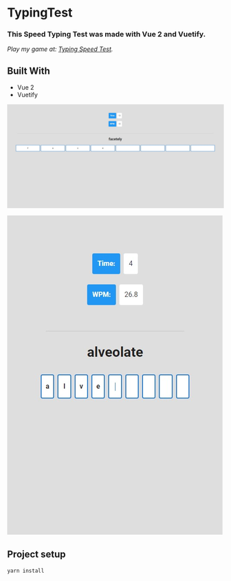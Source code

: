 # TypingTest

### This Speed Typing Test was made with Vue 2 and Vuetify.

*Play my game at: [Typing Speed Test](https://jaimegonzalezjr.com/games/typetest).*


## **Built With**
* Vue 2
* Vuetify

![Screenshot](https://github.com/lnsflive/TypeTest/blob/master/public/img/ss1.jpg)

![Screenshot](https://github.com/lnsflive/TypeTest/blob/master/public/img/ss2.jpg)

## Project setup
```
yarn install
```